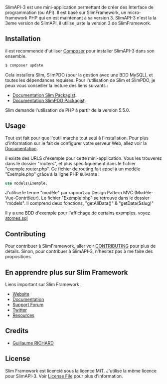 SlimAPI-3 est une mini-application permettant de créer des Interface de programmation (ou API).
Il est basé sur SlimFramework, un micro-framework PHP qui en est maintenant à sa version 3.
SlimAPI-3 n'est la la 3eme version de SlimAPI, il utilise juste la version 3 de SlimFramework.

## Installation

il est recommendé d'utiliser [Composer](https://getcomposer.org/) pour installer SlimAPI-3 dans son ensemble.

```bash
$ composer update
```

Cela installera Slim, SlimPDO (pour la gestion avec une BDD MySQL), et toutes les dépendances requises.
Pour l'utilisation de Slim et SlimPDO, je peux vous conseiller la lecture des liens suivants :
- [Documentation Slim Packagist](https://packagist.org/packages/slim/slim).
- [Documentation SlimPDO Packagist](https://packagist.org/packages/slim/pdo).

Slim demande l'utilisation de PHP à partir de la version 5.5.0.

## Usage

Tout est fait pour que l'outil marche tout seul à l'installation.
Pour plus d'information sur le fait de configurer votre serveur Web, allez voir la [Documentation](http://www.slimframework.com/docs/start/web-servers.html).

il existe des URLS d'exemple pour cette mini-application.
Vous les trouverez dans le dossier "routers", et plus spécifiquement dans le fichier "exemple.router.php".
Ce fichier de routing fait appel à un modèle "Exemple.php" grâce à la ligne PHP suivante :

```php
use models\Exemple;
```

J'utilise le terme "modèle" par rapport au Design Pattern MVC (Modèle-Vue-Contrôleur).
Le fichier "Exemple.php" se retrouve dans le dossier "models". Il comprend deux fonctions, "getAllData()" & "getData($slug)"

Il y a une BDD d'exemple pour l'affichage de certains exemples, voyez [atomes.sql](atomes.sql)

## Contributing

Pour contribuer à SlimFramework, aller voir [CONTRIBUTING](CONTRIBUTING.md) pour plus de détails.
Sinon, pour contribuer à SlimAPI-3, n'hésitez pas à me faire des propositions.

## En apprendre plus sur Slim Framework

Liens important sur Slim Framework :

- [Website](http://www.slimframework.com)
- [Documentation](http://www.slimframework.com/docs/start/installation.html)
- [Support Forum](http://help.slimframework.com)
- [Twitter](https://twitter.com/slimphp)
- [Resources](https://github.com/xssc/awesome-slim)

## Credits

- [Guillaume RICHARD](https://github.com/Guillaume-RICHARD)

## License

Slim Framework est licencié sous la licence MIT. J'utilise la même licence pour SlimAPI-3.
Voir [License File](LICENSE.md) pour plus d'information.

